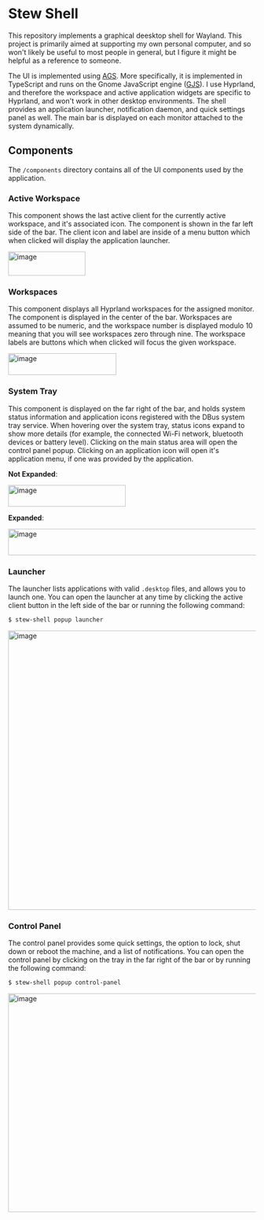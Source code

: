 # Stew Shell
This repository implements a graphical deesktop shell for Wayland. This project is primarily aimed at
supporting my own personal computer, and so won't likely be useful to most people in general, but I
figure it might be helpful as a reference to someone.

The UI is implemented using [AGS]. More specifically, it is implemented in TypeScript and runs on
the Gnome JavaScript engine ([GJS]). I use Hyprland, and therefore the workspace and active
application widgets are specific to Hyprland, and won't work in other desktop environments. The
shell provides an application launcher, notification daemon, and quick settings panel as well.
The main bar is displayed on each monitor attached to the system dynamically.

## Components
The `/components` directory contains all of the UI components used by the application.

### Active Workspace
This component shows the last active client for the currently active workspace, and it's associated icon.
The component is shown in the far left side of the bar. The client icon and label are inside of a menu
button which when clicked will display the application launcher.

<img width="157" height="49" alt="image" src="https://github.com/user-attachments/assets/5996d0eb-83f5-45de-bc5a-34932aacc319" />

### Workspaces
This component displays all Hyprland workspaces for the assigned monitor. The component is displayed
in the center of the bar. Workspaces are assumed to be numeric, and the workspace number is displayed
modulo 10 meaning that you will see workspaces zero through nine. The workspace labels are buttons
which when clicked will focus the given workspace.

<img width="220" height="44" alt="image" src="https://github.com/user-attachments/assets/87dc915f-628a-46fe-90b3-b569246dd24e" />

### System Tray
This component is displayed on the far right of the bar, and holds system status information and
application icons registered with the DBus system tray service. When hovering over the system tray,
status icons expand to show more details (for example, the connected Wi-Fi network, bluetooth devices
or battery level). Clicking on the main status area will open the control panel popup. Clicking on
an application icon will open it's application menu, if one was provided by the application.

**Not Expanded**:

<img width="239" height="44" alt="image" src="https://github.com/user-attachments/assets/f0a097dc-ebf4-4815-96ec-3bbc75847cf2" />

**Expanded**:

<img width="605" height="54" alt="image" src="https://github.com/user-attachments/assets/b40384bb-b3e7-4b79-a87f-eb102a7e0451" />

### Launcher
The launcher lists applications with valid `.desktop` files, and allows you to launch one. You can open
the launcher at any time by clicking the active client button in the left side of the bar or running
the following command:

```sh
$ stew-shell popup launcher
```

<img width="655" height="568" alt="image" src="https://github.com/user-attachments/assets/70630455-55a2-42fc-9816-b889abbf75bb" />

### Control Panel
The control panel provides some quick settings, the option to lock, shut down or reboot the machine, and
a list of notifications. You can open the control panel by clicking on the tray in the far right of the bar
or by running the following command:

```sh
$ stew-shell popup control-panel
```

<img width="635" height="445" alt="image" src="https://github.com/user-attachments/assets/6627d8d5-3870-4a0d-85b9-f7cecca70c73" />

[GJS]: https://gjs.guide/
[AGS]: https://aylur.github.io/ags/
